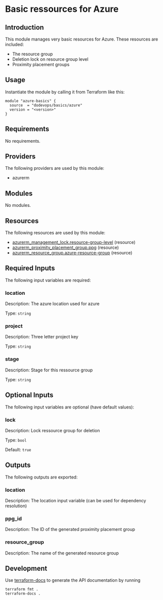 # Basic ressources for Azure

## Introduction

This module manages very basic resources for Azure. These resources are included:

* The resource group
* Deletion lock on resource group level
* Proximity placement groups

## Usage

Instantiate the module by calling it from Terraform like this:

```hcl
module "azure-basics" {
  source  = "dodevops/basics/azure"
  version = "<version>"
}
```

<!-- BEGIN_TF_DOCS -->
## Requirements

No requirements.

## Providers

The following providers are used by this module:

- azurerm

## Modules

No modules.

## Resources

The following resources are used by this module:

- [azurerm_management_lock.resource-group-level](https://registry.terraform.io/providers/hashicorp/azurerm/latest/docs/resources/management_lock) (resource)
- [azurerm_proximity_placement_group.ppg](https://registry.terraform.io/providers/hashicorp/azurerm/latest/docs/resources/proximity_placement_group) (resource)
- [azurerm_resource_group.azure-resource-group](https://registry.terraform.io/providers/hashicorp/azurerm/latest/docs/resources/resource_group) (resource)

## Required Inputs

The following input variables are required:

### location

Description: The azure location used for azure

Type: `string`

### project

Description: Three letter project key

Type: `string`

### stage

Description: Stage for this ressource group

Type: `string`

## Optional Inputs

The following input variables are optional (have default values):

### lock

Description: Lock ressource group for deletion

Type: `bool`

Default: `true`

## Outputs

The following outputs are exported:

### location

Description: The location input variable (can be used for dependency resolution)

### ppg\_id

Description: The ID of the generated proximity placement group

### resource\_group

Description: The name of the generated resource group
<!-- END_TF_DOCS -->

## Development

Use [terraform-docs](https://terraform-docs.io/) to generate the API documentation by running

    terraform fmt .
    terraform-docs .
